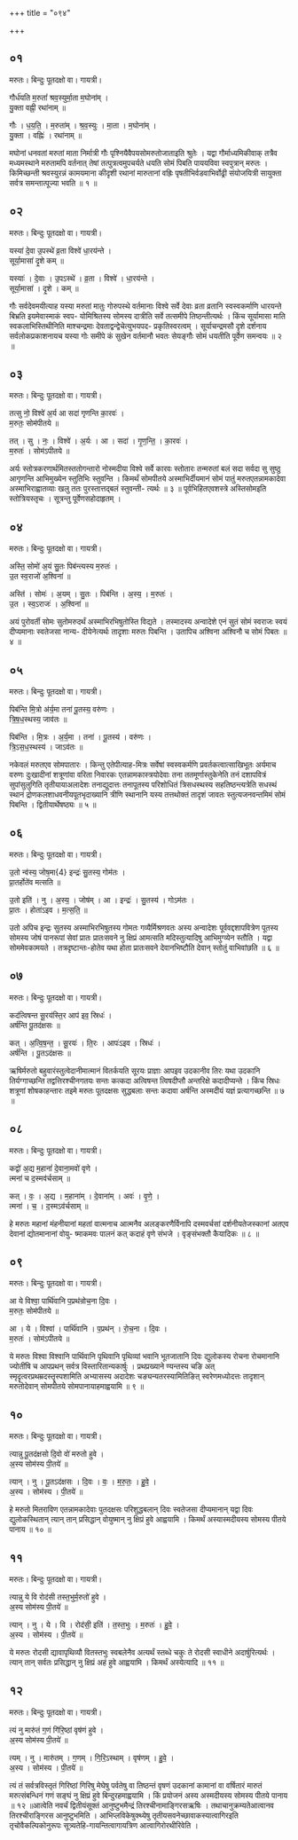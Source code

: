+++
title = "०९४"

+++


## ०१
मरुतः। बिन्दुः पूतदक्षो वा। गायत्री।

गौर्ध॑यति म॒रुतां॑ श्रव॒स्युर्मा॒ता म॒घोना॑म् ।  
यु॒क्ता वह्नी॒ रथा॑नाम् ॥

गौः । ध॒य॒ति॒ । म॒रुता॑म् । श्र॒व॒स्युः । मा॒ता । म॒घोना॑म् ।  
यु॒क्ता । वह्निः॑ । रथा॑नाम् ॥

मघोनां धनवतां मरुतां माता निर्मात्री गौः पृश्नियैवैपयसोमरुतोजाताइति श्रुतेः । यद्वा गौर्माध्यमिकीवाक् तत्रैव मध्यमस्थाने मरुतामपि वर्तनात् तेषां तत्पुत्रत्वमुपचर्यते धयति सोमं पिबति पाययविवा स्वपुत्रान् मरुतः । किमिच्छन्ती श्रवस्युरन्नं कामयमाना कीदृशी रथानां मारुतानां वह्रिः पृषतीभिर्वडवाभिर्वोढ्री संयोजयित्री सायुक्ता सर्वत्र समन्तात्पूज्या भवति ॥ १ ॥

## ०२
मरुतः। बिन्दुः पूतदक्षो वा। गायत्री।

यस्या॑ दे॒वा उ॒पस्थे॑ व्र॒ता विश्वे॑ धा॒रय॑न्ते ।  
सूर्या॒मासा॑ दृ॒शे कम् ॥

यस्याः॑ । दे॒वाः । उ॒पऽस्थे॑ । व्र॒ता । विश्वे॑ । धा॒रय॑न्ते ।  
सूर्या॒मासा॑ । दृ॒शे । कम् ॥

गौः सर्वदेवमयीत्याह यस्या मरुतां मातुः गोरुपस्थे वर्तमानाः विश्वे सर्वे देवाः व्रता व्रतानि स्वस्वकर्माणि धारयन्ते बिभ्रति इयमेवास्माकं स्वप- योमिश्रितस्य सोमस्य दात्रीति सर्वे तत्समीपे तिष्ठन्तीत्यर्थः । किंच सूर्यामासा माति स्वकलाभिस्तिथीनिति माश्चन्द्रमाः देवताद्वन्द्वेचेत्युभयपद- प्रकृतिस्वरत्वम् । सूर्याचन्द्रमसौ दृशे दर्शनाय सर्वलोकप्रकाशनायच यस्या गोः समीपे कं सुखेन वर्तमानौ भवतः सेयङ्गौः सोमं धयतीति पूर्वेण समन्वयः ॥ २ ॥

## ०३
मरुतः। बिन्दुः पूतदक्षो वा। गायत्री।

तत्सु नो॒ विश्वे॑ अ॒र्य आ सदा॑ गृणन्ति का॒रवः॑ ।  
म॒रुतः॒ सोम॑पीतये ॥

तत् । सु । नः॒ । विश्वे॑ । अ॒र्यः । आ । सदा॑ । गृ॒ण॒न्ति॒ । का॒रवः॑ ।  
म॒रुतः॑ । सोम॑ऽपीतये ॥

अर्यः स्तोत्रकरणार्थमितस्ततोगन्तारो नोस्मदीया विश्वे सर्वे कारवः स्तोतारः तन्मरुतां बलं सदा सर्वदा सु सुष्ठु आगृणन्ति आभिमुख्येन स्तुतिभिः स्तुवन्ति । किमर्थं सोमपीतये अस्माभिर्दीयमानं सोमं पातुं मरुतएतन्नामकादेवा अस्माभिराह्वातव्याः खलु ततः पुरस्तात्तद्बलं स्तुवन्ती- त्यर्थः ॥ ३ ॥ पूर्वभिहितएवशस्त्रे अस्तिसोमइति स्तोत्रियस्तृचः । सूत्रन्तु पूर्वेणसहोदाहृतम् ।

## ०४
मरुतः। बिन्दुः पूतदक्षो वा। गायत्री।

अस्ति॒ सोमो॑ अ॒यं सु॒तः पिब॑न्त्यस्य म॒रुतः॑ ।  
उ॒त स्व॒राजो॑ अ॒श्विना॑ ॥

अस्ति॑ । सोमः॑ । अ॒यम् । सु॒तः । पिब॑न्ति । अ॒स्य॒ । म॒रुतः॑ ।  
उ॒त । स्व॒ऽराजः॑ । अ॒श्विना॑ ॥

अयं पुरोवर्ती सोमः सुतोमरुदर्थं अस्माभिरभिषुतोस्ति विद्यते । तस्मादस्य अन्वादेशे एनं सुतं सोमं स्वराजः स्वयं दीप्यमानाः स्वतेजसा नान्य- दीयेनेत्यर्थः तादृशाः मरुतः पिबन्ति । उतापिच अश्विना अश्विनौ च सोमं पिबतः ॥ ४ ॥

## ०५
मरुतः। बिन्दुः पूतदक्षो वा। गायत्री।

पिब॑न्ति मि॒त्रो अ॑र्य॒मा तना॑ पू॒तस्य॒ वरु॑णः ।  
त्रि॒ष॒ध॒स्थस्य॒ जाव॑तः ॥

पिब॑न्ति । मि॒त्रः । अ॒र्य॒मा । तना॑ । पू॒तस्य॑ । वरु॑णः ।  
त्रि॒ऽस॒ध॒स्थस्य॑ । जाऽव॑तः ॥

नकेवलं मरुतएव सोमपातारः । किन्तु एतेपीत्याह-मित्रः सर्वेषां स्वस्वकर्मणि प्रवर्तकत्वात्साखिभूतः अर्यमाच वरुणः दुःखादीनां शत्रूणांवा वरिता निवारकः एतन्नामकास्त्रयोदेवाः तना ततमूर्णास्तुकेनेति तनं दशापवित्रं सुपांसुलुगिति तृतीयायाअलादेशः तनाद्युदात्तः तनापूतस्य परिशोधितं त्रिसधस्थस्य सहतिष्ठन्त्यत्रेति सधस्थं स्थानं द्रोणकलशाधवनीयपूतभृदाख्यानि त्रीणि स्थानानि यस्य तत्तथोक्तं तादृशं जावतः स्तुत्यजनवन्तमिमं सोमं पिबन्ति । द्वितीयार्थेषष्ठ्यः ॥ ५ ॥

## ०६
मरुतः। बिन्दुः पूतदक्षो वा। गायत्री।

उ॒तो न्व॑स्य॒ जोष॒मा{4} इन्द्रः॑ सु॒तस्य॒ गोम॑तः ।  
प्रा॒तर्होते॑व मत्सति ॥

उ॒तो इति॑ । नु । अ॒स्य॒ । जोष॑म् । आ । इन्द्रः॑ । सु॒तस्य॑ । गोऽम॑तः ।  
प्रा॒तः । होता॑ऽइव । म॒त्स॒ति॒ ॥

उतो अपिच इन्द्रः सुतस्य अस्माभिरभिषुतस्य गोमतः गव्यैर्मिश्रणवतः अस्य अन्वादेशः पूर्ववद्दशापवित्रेण पूतस्य सोमस्य जोषं पानरूपां सेवां प्रातः प्रातःसवने नु क्षिप्रं आमत्सति मदिस्तुत्यादिषु आभिमुग्व्येन स्तौति । यद्वा सोममेवकामयते । तत्रदृष्टान्तः-होतेव यथा होता प्रातःसवने देवानभिष्टौति देवान् स्तोतुं वाभिवांछति ॥ ६ ॥

## ०७
मरुतः। बिन्दुः पूतदक्षो वा। गायत्री।

कद॑त्विषन्त सू॒रय॑स्ति॒र आप॑ इव॒ स्रिधः॑ ।  
अर्ष॑न्ति पू॒तद॑क्षसः ॥

कत् । अ॒त्वि॒ष॒न्त॒ । सू॒रयः॑ । ति॒रः । आपः॑ऽइव । स्रिधः॑ ।  
अर्ष॑न्ति । पू॒तऽद॑क्षसः ॥

ऋषिर्मरुतो बहुवारंस्तुत्वेदानीमात्मानं वितर्कयति सूरयः प्राज्ञाः आपइव उदकानीव तिरः यथा उदकानि तिर्यग्गाच्छन्ति तद्वत्तिरश्चीनगतयः सन्तः कत्कदा अत्विषन्त त्विषदीप्तौ अन्तरिक्षे कदादीप्यन्ते । किंच स्रिधः शत्रूणां शोषकाहन्तारः तइमे मरुतः पूतदक्षसः सुद्धबलाः सन्तः कदावा अर्षन्ति अस्मदीयं यज्ञं प्रत्यागच्छन्ति ॥ ७ ॥

## ०८
मरुतः। बिन्दुः पूतदक्षो वा। गायत्री।

कद्वो॑ अ॒द्य म॒हानां॑ दे॒वाना॒मवो॑ वृणे ।  
त्मना॑ च द॒स्मव॑र्चसाम् ॥

कत् । वः॒ । अ॒द्य । म॒हाना॑म् । दे॒वाना॑म् । अवः॑ । वृ॒णे॒ ।  
त्मना॑ । च॒ । द॒स्मऽव॑र्चसाम् ॥

हे मरुतः महानां मंहनीयानां महतां वात्मनाच आत्मनैव अलङ्करणैर्विनापि दस्मवर्चसां दर्शनीयतेजस्कानां अतएव देवानां द्योतमानानां वोयु- ष्माकमवः पालनं कत् कदाहं वृणे संभजे । वृङ्संभक्तौ कैयादिकः ॥ ८ ॥

## ०९
मरुतः। बिन्दुः पूतदक्षो वा। गायत्री।

आ ये विश्वा॒ पार्थि॑वानि प॒प्रथ॑न्रोच॒ना दि॒वः ।  
म॒रुतः॒ सोम॑पीतये ॥

आ । ये । विश्वा॑ । पार्थि॑वानि । प॒प्रथ॑न् । रो॒च॒ना । दि॒वः ।  
म॒रुतः॑ । सोम॑ऽपीतये ॥

ये मरुतः विश्वा विश्वानि पार्थिवानि पृथिवानि पृथिव्यां भवानि भूतजातानि दिवः द्युलोकस्य रोचना रोचमानानि ज्योतींषि च आपप्रथन् सर्वत्र विस्तारितान्यकार्षुः । प्रथप्रख्याने ण्यन्तस्य चङि अत् स्मृदॄत्वरप्रथम्रदस्तॄस्पशामिति अभ्यासस्य अदादेशः चङ्यन्यतरस्यामितिङित् स्वरेणमध्योदत्तः तादृशान् मरुतोदेवान् सोमपीतये सोमपानायाहमाह्वयामि ॥ ९ ॥

## १०
मरुतः। बिन्दुः पूतदक्षो वा। गायत्री।

त्यान्नु पू॒तद॑क्षसो दि॒वो वो॑ मरुतो हुवे ।  
अ॒स्य सोम॑स्य पी॒तये॑ ॥

त्यान् । नु । पू॒तऽद॑क्षसः । दि॒वः । वः॒ । म॒रु॒तः॒ । हु॒वे॒ ।  
अ॒स्य । सोम॑स्य । पी॒तये॑ ॥

हे मरुतो मितराविण एतन्नामकादेवाः पुतदक्षसः परिशुद्धबलान् दिवः स्वतेजसा दीप्यमानान् यद्वा दिवः द्युलोकस्थितान् त्यान् तान् प्रसिद्धान् वोयुष्मान् नु क्षिप्रं हुवे आह्वयामि । किमर्थं अस्यास्मदीयस्य सोमस्य पीतये पानाय ॥ १० ॥

## ११
मरुतः। बिन्दुः पूतदक्षो वा। गायत्री।

त्यान्नु ये वि रोद॑सी तस्त॒भुर्म॒रुतो॑ हुवे ।  
अ॒स्य सोम॑स्य पी॒तये॑ ॥

त्यान् । नु । ये । वि । रोद॑सी॒ इति॑ । त॒स्त॒भुः । म॒रुतः॑ । हु॒वे॒ ।  
अ॒स्य । सोम॑स्य । पी॒तये॑ ॥

ये मरुतः रोदसी द्यावापृथिव्यौ वितस्तभुः स्वबलेनैव अत्यर्थं स्तब्धे चकुः ते रोदसी स्वाधीने अदार्षुरित्यर्थः । त्यान् तान् सर्वतः प्रसिद्धान् नु क्षिप्रं अहं हुवे आह्वयामि । किमर्थं अस्येत्यादि ॥ ११ ॥

## १२
मरुतः। बिन्दुः पूतदक्षो वा। गायत्री।

त्यं नु मारु॑तं ग॒णं गि॑रि॒ष्ठां वृष॑णं हुवे ।  
अ॒स्य सोम॑स्य पी॒तये॑ ॥

त्यम् । नु । मारु॑तम् । ग॒णम् । गि॒रि॒ऽस्थाम् । वृष॑णम् । हु॒वे॒ ।  
अ॒स्य । सोम॑स्य । पी॒तये॑ ॥

त्यं तं सर्वत्रविस्तृतं गिरिष्ठां गिरिषु मेघेषु पर्वतेषु वा तिष्ठन्तं वृषणं उदकानां कामानां वा वर्षितारं मारुतं मरुत्संबन्धिनं गणं सङ्घं नु क्षिप्रं हुवे बिन्दुरहमाह्वयामि । किं प्रयोजनं अस्य अस्मदीयस्य सोमस्य पीतये पानाय ॥ १२ ॥आत्वेति नवर्चं द्वितीयंसूक्तं आनुष्टुभमैन्द्रं तिरश्चीनामाङ्गिरसऋषिः । तथाचानुक्रम्यतेआत्वानव तिरश्चीराङ्गिरस आनुष्टुभमिति । आभिप्लविकेषुक्थ्येषु तृतीयसवनेच्छावाकस्यात्वागिरइति तृचोवैकल्पिकोनुरूपः सूत्र्यतेहि-गायन्तित्वागायत्रिण आत्वागिरोरथीरिवेति ।